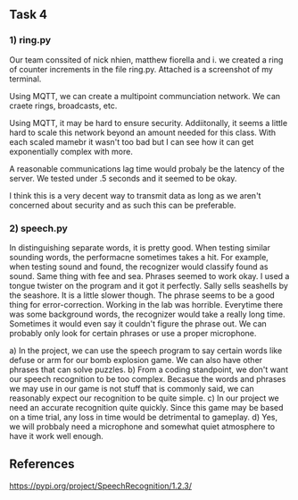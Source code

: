 ## Task 4

### 1) ring.py

Our team conssited of nick nhien, matthew fiorella and i. we created a ring of counter increments in the file ring.py.
Attached is a screenshot of my terminal.



Using MQTT, we can create a multipoint communciation network. We can craete rings, broadcasts, etc. 

Using MQTT, it may be hard to ensure security. Addiitonally, it seems a little hard to scale this network beyond an amount needed for this class. With each scaled mamebr it wasn't too bad but I can see how it can get exponentially complex with more.

A reasonable communications lag time would probaly be the latency of the server. We tested under .5 seconds and it seemed to be okay. 

I think this is a very decent way to transmit data as long as we aren't concerned about security and as such this can be preferable.

### 2) speech.py

In distinguishing separate words, it is pretty good.
When testing similar sounding words, the performacne sometimes takes a hit. For example, when testing sound and found, the recognizer would classify found as sound. Same thing with fee and sea.
Phrases seemed to work okay. I used a tongue twister on the program and it got it perfectly. Sally sells seashells by the seashore. It is a little slower though. The phrase seems to be a good thing for error-correction.
Working in the lab was horrible. Everytime there was some background words, the recognizer would take a really long time. Sometimes it would even say it couldn't figure the phrase out. We can probably only look for certain phrases or use a proper microphone.

a) In the project, we can use the speech program to say certain words like defuse or arm for our bomb explosion game. We can also have other phrases that can solve puzzles.
b) From a coding standpoint, we don't want our speech recognition to be too complex. Becasue the words and phrases we may use in our game is not stuff that is commonly said, we can reasonably expect our recognition to be quite simple.
c) In our project we need an accurate recognition quite quickly. Since this game may be based on a time trial, any loss in time would be detrimental to gameplay.
d) Yes, we will probbaly need a microphone and somewhat quiet atmosphere to have it work well enough.


## References
https://pypi.org/project/SpeechRecognition/1.2.3/